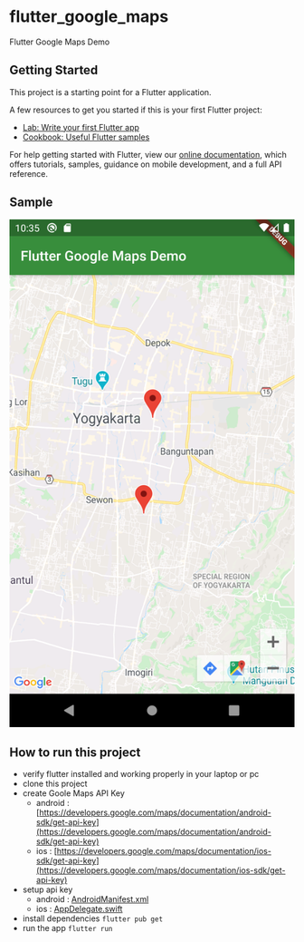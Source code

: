# flutter_google_maps

Flutter Google Maps Demo

## Getting Started

This project is a starting point for a Flutter application.

A few resources to get you started if this is your first Flutter project:

- [Lab: Write your first Flutter app](https://flutter.dev/docs/get-started/codelab)
- [Cookbook: Useful Flutter samples](https://flutter.dev/docs/cookbook)

For help getting started with Flutter, view our
[online documentation](https://flutter.dev/docs), which offers tutorials,
samples, guidance on mobile development, and a full API reference.

## Sample

![](./screenshot/android.png)
## How to run this project

- verify flutter installed and working properly in your laptop or pc
- clone this project
- create Goole Maps API Key 
    - android : [https://developers.google.com/maps/documentation/android-sdk/get-api-key](https://developers.google.com/maps/documentation/android-sdk/get-api-key)
    - ios : [https://developers.google.com/maps/documentation/ios-sdk/get-api-key](https://developers.google.com/maps/documentation/ios-sdk/get-api-key)
- setup api key
    - android : [AndroidManifest.xml](./android/app/src/main/AndroidManifest.xml)
    - ios : [AppDelegate.swift](./ios/Runner/AppDelegate.swift)
- install dependencies `flutter pub get`
- run the app `flutter run`